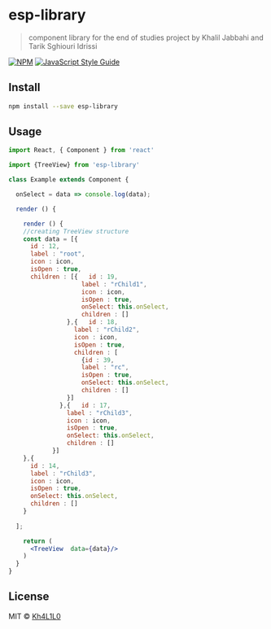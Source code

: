 # esp-library

> component library for the end of studies project by Khalil Jabbahi and Tarik Sghiouri Idrissi

[![NPM](https://img.shields.io/npm/v/esp-library.svg)](https://www.npmjs.com/package/esp-library) [![JavaScript Style Guide](https://img.shields.io/badge/code_style-standard-brightgreen.svg)](https://standardjs.com)

## Install

```bash
npm install --save esp-library
```

## Usage

```jsx
import React, { Component } from 'react'

import {TreeView} from 'esp-library'

class Example extends Component {

  onSelect = data => console.log(data);

  render () {

    render () {
    //creating TreeView structure 
    const data = [{
      id : 12,
      label : "root",
      icon : icon,
      isOpen : true,
      children : [{   id : 19,
                    label : "rChild1",
                    icon : icon,
                    isOpen : true,
                    onSelect: this.onSelect,
                    children : []
                },{   id : 18,
                  label : "rChild2",
                  icon : icon,
                  isOpen : true,
                  children : [
                    {id : 39,
                    label : "rc",
                    isOpen : true,
                    onSelect: this.onSelect,
                    children : []
                }]
              },{   id : 17,
                label : "rChild3",
                icon : icon,
                isOpen : true,
                onSelect: this.onSelect,
                children : []
            }]
    },{
      id : 14,
      label : "rChild3",
      icon : icon,
      isOpen : true,
      onSelect: this.onSelect,
      children : []
    }
  
  ];

    return (
      <TreeView  data={data}/>
    )
  }
}
```

## License

MIT © [Kh4L1L0](https://github.com/Kh4L1L0)
